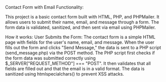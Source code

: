 Contact Form with Email Functionality:

This project is a basic contact form built with HTML, PHP, and PHPMailer. 
It allows users to submit their name, email, and message through a form. 
The form data is validated, sanitized, and then sent via email using PHPMailer.

How it works:
User Submits the Form: The contact form is a simple HTML page with fields for the user's name, email, and message. 
When the user fills out the form and clicks "Send Message," the data is sent to a PHP script (send_message.php) via the POST method.
The PHP script first checks if the form data was submitted correctly using $_SERVER["REQUEST_METHOD"] === "POST". 
It then validates that all fields are filled out and that the email is in a valid format. The data is sanitized using htmlspecialchars() to prevent XSS attacks.
